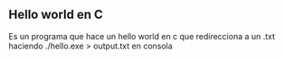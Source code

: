 ## Hello world en C

Es un programa que hace un hello world en c que redirecciona a un .txt haciendo ./hello.exe > output.txt en consola